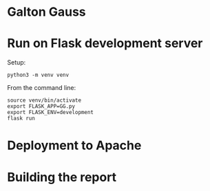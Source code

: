 # Galton Gauss

# Run on Flask development server

Setup:
```
python3 -m venv venv
```

From the command line: 
```
source venv/bin/activate
export FLASK_APP=GG.py
export FLASK_ENV=development
flask run
```

# Deployment to Apache

# Building the report

# 